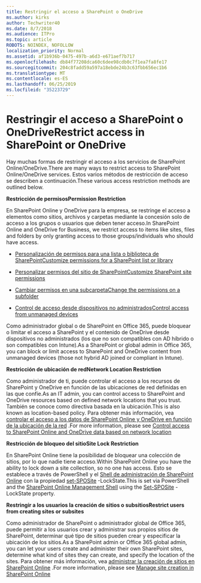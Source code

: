 ```yaml
---
title: Restringir el acceso a SharePoint o OneDrive
ms.author: kirks
author: Techwriter40
ms.date: 8/7/2018
ms.audience: ITPro
ms.topic: article
ROBOTS: NOINDEX, NOFOLLOW
localization_priority: Normal
ms.assetid: af1b936b-0475-497b-a6d3-e671aef7b717
ms.openlocfilehash: db84f77208dca60c6dee98cdb0c7f1ea7fa8fe17
ms.sourcegitcommit: 204c8fadd59a597a18ebde24b3c63fbb656ec1b6
ms.translationtype: MT
ms.contentlocale: es-ES
ms.lasthandoff: 06/25/2019
ms.locfileid: "35223729"
---
```

# <a name="restrict-access-in-sharepoint-or-onedrive"></a><span data-ttu-id="5d354-102">Restringir el acceso a SharePoint o OneDrive</span><span class="sxs-lookup"><span data-stu-id="5d354-102">Restrict access in SharePoint or OneDrive</span></span>

<span data-ttu-id="5d354-103">Hay muchas formas de restringir el acceso a los servicios de SharePoint Online/OneDrive.</span><span class="sxs-lookup"><span data-stu-id="5d354-103">There are many ways to restrict access to SharePoint Online/OneDrive services.</span></span> <span data-ttu-id="5d354-104">Estos varios métodos de restricción de acceso se describen a continuación.</span><span class="sxs-lookup"><span data-stu-id="5d354-104">These various access restriction methods are outlined below.</span></span> 

<span data-ttu-id="5d354-105">**Restricción de permisos**</span><span class="sxs-lookup"><span data-stu-id="5d354-105">**Permission Restriction**</span></span>

<span data-ttu-id="5d354-106">En SharePoint Online y OneDrive para la empresa, se restringe el acceso a elementos como sitios, archivos y carpetas mediante la concesión solo de acceso a los grupos o usuarios que deben tener acceso.</span><span class="sxs-lookup"><span data-stu-id="5d354-106">In SharePoint Online and OneDrive for Business, we restrict access to items like sites, files and folders by only granting access to those groups/individuals who should have access.</span></span>

- [<span data-ttu-id="5d354-107">Personalización de permisos para una lista o biblioteca de SharePoint</span><span class="sxs-lookup"><span data-stu-id="5d354-107">Customize permissions for a SharePoint list or library</span></span>](https://support.office.com/article/Customize-permissions-for-a-SharePoint-list-or-library-02d770f3-59eb-4910-a608-5f84cc297782)

- [<span data-ttu-id="5d354-108">Personalizar permisos del sitio de SharePoint</span><span class="sxs-lookup"><span data-stu-id="5d354-108">Customize SharePoint site permissions</span></span>](https://docs.microsoft.com/sharepoint/customize-sharepoint-site-permissions)

- [<span data-ttu-id="5d354-109">Cambiar permisos en una subcarpeta</span><span class="sxs-lookup"><span data-stu-id="5d354-109">Change the permissions on a subfolder</span></span>](https://support.office.com/article/Change-the-permissions-on-a-subfolder-5427BD7C-F20A-4F75-8CF2-5359DD45A1A6)

- [<span data-ttu-id="5d354-110">Control de acceso desde dispositivos no administrados</span><span class="sxs-lookup"><span data-stu-id="5d354-110">Control access from unmanaged devices</span></span>](https://docs.microsoft.com/sharepoint/control-access-from-unmanaged-devices)

<span data-ttu-id="5d354-111">Como administrador global o de SharePoint en Office 365, puede bloquear o limitar el acceso a SharePoint y el contenido de OneDrive desde dispositivos no administrados (los que no son compatibles con AD híbrido o son compatibles con Intune).</span><span class="sxs-lookup"><span data-stu-id="5d354-111">As a SharePoint or global admin in Office 365, you can block or limit access to SharePoint and OneDrive content from unmanaged devices (those not hybrid AD joined or compliant in Intune).</span></span>

<span data-ttu-id="5d354-112">**Restricción de ubicación de red**</span><span class="sxs-lookup"><span data-stu-id="5d354-112">**Network Location Restriction**</span></span>

<span data-ttu-id="5d354-113">Como administrador de ti, puede controlar el acceso a los recursos de SharePoint y OneDrive en función de las ubicaciones de red definidas en las que confíe.</span><span class="sxs-lookup"><span data-stu-id="5d354-113">As an IT admin, you can control access to SharePoint and OneDrive resources based on defined network locations that you trust.</span></span> <span data-ttu-id="5d354-114">También se conoce como directiva basada en la ubicación.</span><span class="sxs-lookup"><span data-stu-id="5d354-114">This is also known as location-based policy.</span></span> <span data-ttu-id="5d354-115">Para obtener más información, vea [controlar el acceso a los datos de SharePoint Online y OneDrive en función de la ubicación de la red](https://docs.microsoft.com/sharepoint/control-access-based-on-network-location) .</span><span class="sxs-lookup"><span data-stu-id="5d354-115">For more information, please see [Control access to SharePoint Online and OneDrive data based on network location](https://docs.microsoft.com/sharepoint/control-access-based-on-network-location)</span></span>

<span data-ttu-id="5d354-116">**Restricción de bloqueo del sitio**</span><span class="sxs-lookup"><span data-stu-id="5d354-116">**Site Lock Restriction**</span></span> 

<span data-ttu-id="5d354-117">En SharePoint Online tiene la posibilidad de bloquear una colección de sitios, por lo que nadie tiene acceso.</span><span class="sxs-lookup"><span data-stu-id="5d354-117">Within SharePoint Online you have the ability to lock down a site collection, so no one has access.</span></span> <span data-ttu-id="5d354-118">Esto se establece a través de PowerShell y el [Shell de administración de SharePoint Online](https://docs.microsoft.com/powershell/sharepoint/sharepoint-online/connect-sharepoint-online?view=sharepoint-ps) con la propiedad [set-SPOSite](https://docs.microsoft.com/powershell/module/sharepoint-online/set-sposite?view=sharepoint-ps) -LockState.</span><span class="sxs-lookup"><span data-stu-id="5d354-118">This is set via PowerShell and the [SharePoint Online Management Shell](https://docs.microsoft.com/powershell/sharepoint/sharepoint-online/connect-sharepoint-online?view=sharepoint-ps) using the [Set-SPOSite](https://docs.microsoft.com/powershell/module/sharepoint-online/set-sposite?view=sharepoint-ps) -LockState property.</span></span>

<span data-ttu-id="5d354-119">**Restringir a los usuarios la creación de sitios o subsitios**</span><span class="sxs-lookup"><span data-stu-id="5d354-119">**Restrict users from creating sites or subsites**</span></span>

<span data-ttu-id="5d354-120">Como administrador de SharePoint o administrador global de Office 365, puede permitir a los usuarios crear y administrar sus propios sitios de SharePoint, determinar qué tipo de sitios pueden crear y especificar la ubicación de los sitios.</span><span class="sxs-lookup"><span data-stu-id="5d354-120">As a SharePoint admin or Office 365 global admin, you can let your users create and administer their own SharePoint sites, determine what kind of sites they can create, and specify the location of the sites.</span></span> <span data-ttu-id="5d354-121">Para obtener más información, vea [administrar la creación de sitios en SharePoint Online](https://docs.microsoft.com/sharepoint/manage-site-creation) .</span><span class="sxs-lookup"><span data-stu-id="5d354-121">For more information, please see [Manage site creation in SharePoint Online](https://docs.microsoft.com/sharepoint/manage-site-creation)</span></span>

